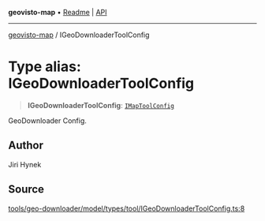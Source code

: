 **geovisto-map** • [Readme](../README.md) \| [API](../globals.md)

***

[geovisto-map](../README.md) / IGeoDownloaderToolConfig

# Type alias: IGeoDownloaderToolConfig

> **IGeoDownloaderToolConfig**: [`IMapToolConfig`](IMapToolConfig.md)

GeoDownloader Config.

## Author

Jiri Hynek

## Source

[tools/geo-downloader/model/types/tool/IGeoDownloaderToolConfig.ts:8](https://github.com/geovisto/geovisto-map/blob/5ee2cb5d45c19062fc8fc6beefa2848c076518b6/src/tools/geo-downloader/model/types/tool/IGeoDownloaderToolConfig.ts#L8)
